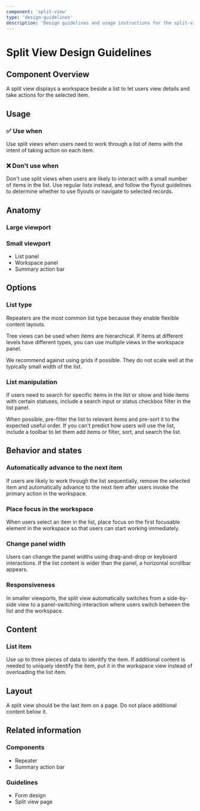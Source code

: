 ```yaml
---
component: 'split-view'
type: 'design-guidelines'
description: 'Design guidelines and usage instructions for the split-view component extracted from SKY UX documentation.'
---
```


# Split View Design Guidelines

## Component Overview
A split view displays a workspace beside a list to let users view details and take actions for the selected item.

## Usage

### ✅ Use when

Use split views when users need to work through a list of items with the intent of taking action on each item.

### ❌ Don't use when

Don't use split views when users are likely to interact with a small number of items in the list. Use regular lists instead, and follow the flyout guidelines to determine whether to use flyouts or navigate to selected records.

## Anatomy

### Large viewport

### Small viewport

- List panel
- Workspace panel
- Summary action bar

## Options

### List type

Repeaters are the most common list type because they enable flexible content layouts.

Tree views can be used when items are hierarchical. If items at different levels have different types, you can use multiple views in the workspace panel.

We recommend against using grids if possible. They do not scale well at the typically small width of the list.

### List manipulation

If users need to search for specific items in the list or show and hide items with certain statuses, include a search input or status checkbox filter in the list panel.

When possible, pre-filter the list to relevant items and pre-sort it to the expected useful order. If you can't predict how users will use the list, include a toolbar to let them add items or filter, sort, and search the list.

## Behavior and states

### Automatically advance to the next item

If users are likely to work through the list sequentially, remove the selected item and automatically advance to the next item after users invoke the primary action in the workspace.

### Place focus in the workspace

When users select an item in the list, place focus on the first focusable element in the workspace so that users can start working immediately.

### Change panel width

Users can change the panel widths using drag-and-drop or keyboard interactions. If the list content is wider than the panel, a horizontal scrollbar appears.

### Responsiveness

In smaller viewports, the split view automatically switches from a side-by-side view to a panel-switching interaction where users switch between the list and the workspace.

## Content

### List item

Use up to three pieces of data to identify the item. If additional content is needed to uniquely identify the item, put it in the workspace view instead of overloading the list item.

## Layout

A split view should be the last item on a page. Do not place additional content below it.

## Related information

### Components

- Repeater
- Summary action bar

### Guidelines

- Form design
- Split view page
